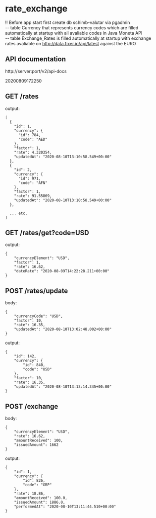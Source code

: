 # rate_exchange

!! Before app start first create db schimb-valutar via pgadmin<br />
-- table Currency that represents currency codes which are filled automatically at startup with all avaliable codes in Java Moneta API<br />
-- table Exchange_Rates is filled automatically at startup with exchange rates avaliable on http://data.fixer.io/api/latest against the EURO<br />

## API documentation
http://server:port/v2/api-docs


20200809172250
## GET /rates

output:
```
[
  {
    "id": 1,
    "currency": {
      "id": 784,
      "code": "AED"
    },
    "factor": 1,
    "rate": 4.320354,
    "updatedAt": "2020-08-10T13:10:58.549+00:00"
  },
  {
    "id": 2,
    "currency": {
      "id": 971,
      "code": "AFN"
    },
    "factor": 1,
    "rate": 91.55869,
    "updatedAt": "2020-08-10T13:10:58.549+00:00"
  },

  ... etc.
]
```


## GET /rates/get?code=USD

output:
```
{
    "currencyElement": "USD",
    "factor": 1,
    "rate": 16.62,
    "dateRate": "2020-08-09T14:22:28.211+00:00"
}
```


## POST /rates/update

body:
```
{
    "currencyCode": "USD",
    "factor": 10,
    "rate": 16.35,
    "updatedAt": "2020-08-10T13:02:48.002+00:00"
}
```

output:
```
{
    "id": 142,
    "currency": {
        "id": 840,
        "code": "USD"
    },
    "factor": 10,
    "rate": 16.35,
    "updatedAt": "2020-08-10T13:13:14.345+00:00"
}
```


## POST /exchange

body:
```
{
    "currencyElement": "USD",
    "rate": 16.62,
    "amountReceived": 100,
    "issuedAmount": 1662
}
```

output:
```
{
    "id": 1,
    "currency": {
        "id": 826,
        "code": "GBP"
    },
    "rate": 18.86,
    "amountReceived": 100.0,
    "issuedAmount": 1886.0,
    "performedAt": "2020-08-10T13:11:44.510+00:00"
}
```
